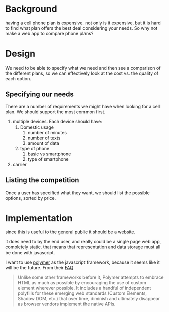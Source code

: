 
# Background
having a cell phone plan is expensive. not only is it expensive, but
it is hard to find what plan offers the best deal considering your
needs. So why not make a web app to compare phone plans?

# Design
We need to be able to specify what we need and then see a comparison
of the different plans, so we can effectively look at the cost vs.
the quality of each option.

## Specifying our needs
There are a number of requirements we might have when looking for a cell
plan. We should support the most common first.

1. multiple devices. Each device should have:
   1. Domestic usage
      1. number of minutes
      2. number of texts
      3. amount of data
   2. type of phone
      1. basic vs smartphone
      2. type of smartphone
2. carrier


## Listing the competition
Once a user has specified what they want, we should list the possible
options, sorted by price.


# Implementation
since this is useful to the general public it should be a website.

it does need to by the end user, and really could be a single page
web app, completely static. that means that representation and data
storage must all be done with javascript.

I want to use [polymer](http://www.polymer-project.org/) as the
javascript framework, because it seems like it will be the future. From
their [FAQ](http://www.polymer-project.org/faq.html#why)

> Unlike some other frameworks before it, Polymer attempts to embrace
  HTML as much as possible by encouraging the use of custom element
  wherever possible. It includes a handful of independent polyfills
  for these emerging web standards (Custom Elements, Shadow DOM, etc.)
  that over time, diminish and ultimately disappear as browser vendors
  implement the native APIs.
